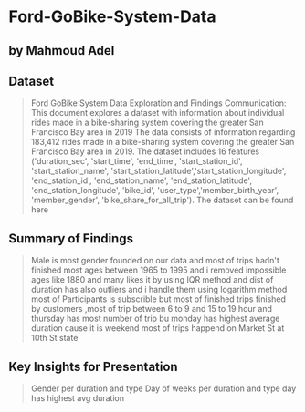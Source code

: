 # Ford-GoBike-System-Data
## by Mahmoud Adel


## Dataset

> Ford GoBike System Data Exploration and Findings Communication: This document explores a dataset with information about individual rides made in a bike-sharing system covering the greater San Francisco Bay area in 2019
The data consists of information regarding 183,412 rides made in a bike-sharing system covering the greater San Francisco Bay area in 2019. The dataset includes 16 features ('duration_sec', 'start_time', 'end_time', 'start_station_id', 'start_station_name', 'start_station_latitude','start_station_longitude', 'end_station_id', 'end_station_name', 'end_station_latitude', 'end_station_longitude', 'bike_id', 'user_type','member_birth_year', 'member_gender', 'bike_share_for_all_trip'). The dataset can be found here


## Summary of Findings

> Male is most gender founded on our data and most of trips hadn't finished most ages between 1965 to 1995 and i removed impossible ages like 1880 and many likes it by using IQR method and dist of duration has also outliers and i handle them using logarithm method 
most of Participants is subscrible but most of finished trips  finished by customers ,most of trip between 6 to 9 and 15 to 19 hour and thursday has most number of trip bu monday has highest average duration cause it is weekend
most of trips happend on Market St at 10th St state


## Key Insights for Presentation

> Gender per duration and type
> Day of weeks per duration and type
> day has highest avg duration
